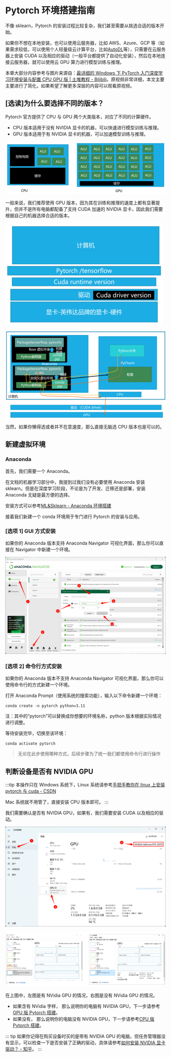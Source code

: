 # Pytorch 环境搭建指南

不像 sklearn，Pytorch 的安装过程比较复杂，我们甚至需要从挑选合适的版本开始。

如果你不想在本地安装，也可以使用云服务器，比如 AWS、Azure、GCP 等（如果需求较低，可以使用个人轻量级云计算平台，比如[AutoDL](https://www.autodl.com)等），只需要在云服务器上安装 CUDA 以及相应的驱动（一般平台都提供了自动化安装），然后在本地连接云服务器，就可以使用云 GPU 算力进行模型训练与推理。

本章大部分内容参考与图片来源自：[最详细的 Windows 下 PyTorch 入门深度学习环境安装与配置 CPU GPU 版 | 土堆教程 - Bilibili](https://www.bilibili.com/video/BV1S5411X7FY?p=1)。原视频非常详细，本文主要主要进行了简化，如果希望了解更多深层的内容可以观看原视频。

## \[选读\]为什么要选择不同的版本？

Pytorch 官方提供了 CPU 与 GPU 两个大类版本，对应了不同的计算硬件。

- CPU 版本适用于没有 NVIDIA 显卡的机器，可以快速进行模型训练与推理。
- GPU 版本适用于有 NVIDIA 显卡的机器，可以加速模型训练与推理。

![](../images/env/hardware.png)

一般来说，我们推荐使用 GPU 版本，因为其在训练和推理的速度上都有显著提升，但并不是所有电脑都配备了支持 CUDA 加速的 NVIDIA 显卡，因此我们需要根据自己的机器选择合适的版本。

![](../images/env/version.png)

![](../images/env/frame.png)

当然，如果你懒得选或者并不在意速度，那么直接无脑选 CPU 版本也是可以的。

## 新建虚拟环境

### Anaconda

首先，我们需要一个 Anaconda。

在文档的机器学习部分中，我提到过我们没有必要使用 Anaconda 安装 sklearn。但是在深度学习阶段，不论是为了开发、迁移还是部署，安装 Anaconda 无疑是最方便的选择。

安装方式可以参考[ML&Sklearn - Anaconda 环境搭建](../../sklearn/synopsis/anaconda.md)

接着我们新建一个 conda 环境用于专门进行 Pytorch 的安装与应用。

### [选项 1] GUI 方式安装

如果你的 Anaconda 版本支持 Anaconda Navigator 可视化界面，那么你可以直接在 Navigator 中新建一个环境。

![](../images/env/gui.png)

### [选项 2] 命令行方式安装

如果你的 Anaconda 版本不支持 Anaconda Navigator 可视化界面，那么你可以使用命令行的方式新建一个环境。

打开 Anaconda Prompt（使用系统的搜索功能），输入以下命令新建一个环境：

```shell
conda create -n pytorch python=3.11
```

注：其中的“pytorch”可以替换成你想要的环境名称，python 版本根据实际情况进行调整。

等待安装完毕，切换至该环境：

```shell
conda activate pytorch
```

> 无论在此步使用哪种方式，后续步骤为了统一我们都使用命令行进行操作

## 判断设备是否有 NVIDIA GPU

:::tip
本操作只在 Windows 系统下，Linux 系统请参考[手把手教你在 linux 上安装 pytorch 与 cuda - CSDN](https://blog.csdn.net/qq_46699596/article/details/134552021)

Mac 系统就不用管了，直接安装 CPU 版本即可。
:::

我们需要确认是否有 NVIDIA GPU，如果有，我们需要安装 CUDA 以及相应的驱动。

![](../images/env/manager.png)

![](../images/env/check.png)

在上图中，左图是有 NVidia GPU 的情况，右图是没有 NVidia GPU 的情况。

- 如果含有 NVidia 字样， 那么说明你的电脑有 NVIDIA GPU，下一步请参考[GPU 版 Pytorch 搭建](./gpu.md)。
- 如果没有， 那么说明你的电脑没有 NVIDIA GPU，下一步请参考[CPU 版 Pytorch 搭建](./cpu.md)。

::: tip
如果你记得在购买设备时买的是带有 NVIDIA GPU 的电脑，但任务管理器没有显示，可以检查一下是否安装了正确的驱动，具体请参考[如何安装 NVIDIA 显卡驱动？ - 知乎](https://www.zhihu.com/question/303574354/answer/3461112656)。
:::
